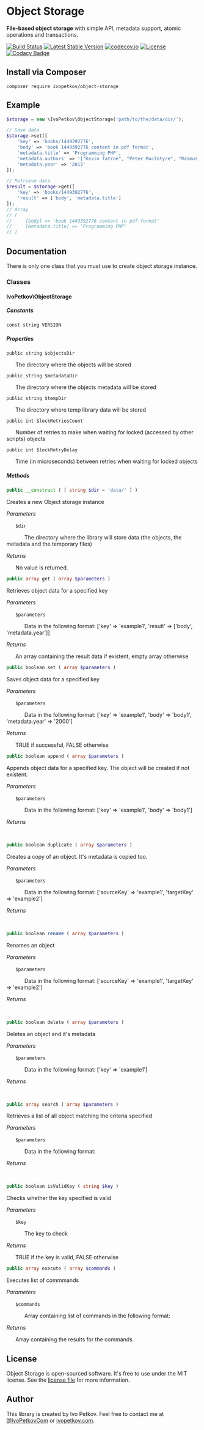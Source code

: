 # Object Storage

**File-based object storage** with simple API, metadata support, atomic operations and transactions.

[![Build Status](https://travis-ci.org/ivopetkov/object-storage.svg)](https://travis-ci.org/ivopetkov/object-storage)
[![Latest Stable Version](https://poser.pugx.org/ivopetkov/object-storage/v/stable)](https://packagist.org/packages/ivopetkov/object-storage)
[![codecov.io](https://codecov.io/github/ivopetkov/object-storage/coverage.svg?branch=master)](https://codecov.io/github/ivopetkov/object-storage?branch=master)
[![License](https://poser.pugx.org/ivopetkov/object-storage/license)](https://packagist.org/packages/ivopetkov/object-storage)
[![Codacy Badge](https://api.codacy.com/project/badge/Grade/c9ad5d49897f4c209236225b7d0c1c1c)](https://www.codacy.com/app/ivo_2/object-storage)

## Install via Composer

```shell
composer require ivopetkov/object-storage
```

## Example

```php
$storage = new \IvoPetkov\ObjectStorage('path/to/the/data/dir/');

// Save data
$storage->set([
    'key' => 'books/1449392776',
    'body' => 'book 1449392776 content in pdf format',
    'metadata.title' => 'Programming PHP',
    'metadata.authors' => '["Kevin Tatroe", "Peter MacIntyre", "Rasmus Lerdorf"]',
    'metadata.year' => '2013'
]);

// Retrieve data
$result = $storage->get([
    'key' => 'books/1449392776',
    'result' => ['body', 'metadata.title']
]);
// Array
// (
//     [body] => 'book 1449392776 content in pdf format'
//     [metadata.title] => 'Programming PHP'
// )
```

## Documentation

There is only one class that you must use to create object storage instance.

### Classes

#### IvoPetkov\ObjectStorage
##### Constants

`const string VERSION`

##### Properties

`public string $objectsDir`

&nbsp;&nbsp;&nbsp;&nbsp;&nbsp;&nbsp;The directory where the objects will be stored

`public string $metadataDir`

&nbsp;&nbsp;&nbsp;&nbsp;&nbsp;&nbsp;The directory where the objects metadata will be stored

`public string $tempDir`

&nbsp;&nbsp;&nbsp;&nbsp;&nbsp;&nbsp;The directory where temp library data will be stored

`public int $lockRetriesCount`

&nbsp;&nbsp;&nbsp;&nbsp;&nbsp;&nbsp;Number of retries to make when waiting for locked (accessed by other scripts) objects

`public int $lockRetryDelay`

&nbsp;&nbsp;&nbsp;&nbsp;&nbsp;&nbsp;Time (in microseconds) between retries when waiting for locked objects

##### Methods

```php
public __construct ( [ string $dir = 'data/' ] )
```

Creates a new Object storage instance

_Parameters_

&nbsp;&nbsp;&nbsp;&nbsp;&nbsp;&nbsp;`$dir`

&nbsp;&nbsp;&nbsp;&nbsp;&nbsp;&nbsp;&nbsp;&nbsp;&nbsp;&nbsp;&nbsp;&nbsp;The directory where the library will store data (the objects, the metadata and the temporary files)

_Returns_

&nbsp;&nbsp;&nbsp;&nbsp;&nbsp;&nbsp;No value is returned.

```php
public array get ( array $parameters )
```

Retrieves object data for a specified key

_Parameters_

&nbsp;&nbsp;&nbsp;&nbsp;&nbsp;&nbsp;`$parameters`

&nbsp;&nbsp;&nbsp;&nbsp;&nbsp;&nbsp;&nbsp;&nbsp;&nbsp;&nbsp;&nbsp;&nbsp;Data in the following format: ['key' => 'example1', 'result' => ['body', 'metadata.year']]

_Returns_

&nbsp;&nbsp;&nbsp;&nbsp;&nbsp;&nbsp;An array containing the result data if existent, empty array otherwise

```php
public boolean set ( array $parameters )
```

Saves object data for a specified key

_Parameters_

&nbsp;&nbsp;&nbsp;&nbsp;&nbsp;&nbsp;`$parameters`

&nbsp;&nbsp;&nbsp;&nbsp;&nbsp;&nbsp;&nbsp;&nbsp;&nbsp;&nbsp;&nbsp;&nbsp;Data in the following format: ['key' => 'example1', 'body' => 'body1', 'metadata.year' => '2000']

_Returns_

&nbsp;&nbsp;&nbsp;&nbsp;&nbsp;&nbsp;TRUE if successful, FALSE otherwise

```php
public boolean append ( array $parameters )
```

Appends object data for a specified key. The object will be created if not existent.

_Parameters_

&nbsp;&nbsp;&nbsp;&nbsp;&nbsp;&nbsp;`$parameters`

&nbsp;&nbsp;&nbsp;&nbsp;&nbsp;&nbsp;&nbsp;&nbsp;&nbsp;&nbsp;&nbsp;&nbsp;Data in the following format: ['key' => 'example1', 'body' => 'body1']

_Returns_

&nbsp;&nbsp;&nbsp;&nbsp;&nbsp;&nbsp;

```php
public boolean duplicate ( array $parameters )
```

Creates a copy of an object. It's metadata is copied too.

_Parameters_

&nbsp;&nbsp;&nbsp;&nbsp;&nbsp;&nbsp;`$parameters`

&nbsp;&nbsp;&nbsp;&nbsp;&nbsp;&nbsp;&nbsp;&nbsp;&nbsp;&nbsp;&nbsp;&nbsp;Data in the following format: ['sourceKey' => 'example1', 'targetKey' => 'example2']

_Returns_

&nbsp;&nbsp;&nbsp;&nbsp;&nbsp;&nbsp;

```php
public boolean rename ( array $parameters )
```

Renames an object

_Parameters_

&nbsp;&nbsp;&nbsp;&nbsp;&nbsp;&nbsp;`$parameters`

&nbsp;&nbsp;&nbsp;&nbsp;&nbsp;&nbsp;&nbsp;&nbsp;&nbsp;&nbsp;&nbsp;&nbsp;Data in the following format: ['sourceKey' => 'example1', 'targetKey' => 'example2']

_Returns_

&nbsp;&nbsp;&nbsp;&nbsp;&nbsp;&nbsp;

```php
public boolean delete ( array $parameters )
```

Deletes an object and it's metadata

_Parameters_

&nbsp;&nbsp;&nbsp;&nbsp;&nbsp;&nbsp;`$parameters`

&nbsp;&nbsp;&nbsp;&nbsp;&nbsp;&nbsp;&nbsp;&nbsp;&nbsp;&nbsp;&nbsp;&nbsp;Data in the following format: ['key' => 'example1']

_Returns_

&nbsp;&nbsp;&nbsp;&nbsp;&nbsp;&nbsp;

```php
public array search ( array $parameters )
```

Retrieves a list of all object matching the criteria specified

_Parameters_

&nbsp;&nbsp;&nbsp;&nbsp;&nbsp;&nbsp;`$parameters`

&nbsp;&nbsp;&nbsp;&nbsp;&nbsp;&nbsp;&nbsp;&nbsp;&nbsp;&nbsp;&nbsp;&nbsp;Data in the following format:

_Returns_

&nbsp;&nbsp;&nbsp;&nbsp;&nbsp;&nbsp;

```php
public boolean isValidKey ( string $key )
```

Checks whether the key specified is valid

_Parameters_

&nbsp;&nbsp;&nbsp;&nbsp;&nbsp;&nbsp;`$key`

&nbsp;&nbsp;&nbsp;&nbsp;&nbsp;&nbsp;&nbsp;&nbsp;&nbsp;&nbsp;&nbsp;&nbsp;The key to check

_Returns_

&nbsp;&nbsp;&nbsp;&nbsp;&nbsp;&nbsp;TRUE if the key is valid, FALSE otherwise

```php
public array execute ( array $commands )
```

Executes list of commmands

_Parameters_

&nbsp;&nbsp;&nbsp;&nbsp;&nbsp;&nbsp;`$commands`

&nbsp;&nbsp;&nbsp;&nbsp;&nbsp;&nbsp;&nbsp;&nbsp;&nbsp;&nbsp;&nbsp;&nbsp;Array containing list of commands in the following format:

_Returns_

&nbsp;&nbsp;&nbsp;&nbsp;&nbsp;&nbsp;Array containing the results for the commands

## License
Object Storage is open-sourced software. It's free to use under the MIT license. See the [license file](https://github.com/ivopetkov/object-storage/blob/master/LICENSE) for more information.

## Author
This library is created by Ivo Petkov. Feel free to contact me at [@IvoPetkovCom](https://twitter.com/IvoPetkovCom) or [ivopetkov.com](https://ivopetkov.com).
